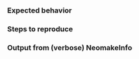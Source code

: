 <!-- Please explain the issue in detail (actual behavior). -->

### Expected behavior

<!-- What did you expect or want to happen? -->

### Steps to reproduce

<!--
Include if relevant.

Please execute `:let g:neomake_verbose = 3` to enable verbose output, which
might help showing the issue already.  Look at `:messages` for its output.
-->

### Output from (verbose) NeomakeInfo

<!--
Paste the output from `:verbose NeomakeInfo` here.
You can use `:redir @+> | silent verb NeomakeInfo | redir END` to copy it to
your clipboard.
-->
